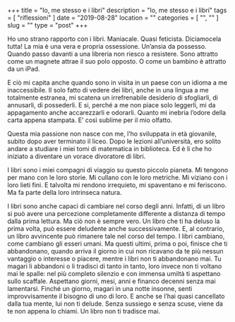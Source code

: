 +++
title = "Io, me stesso e i libri"
description = "Io, me stesso e i libri"
tags = [ "riflessioni" ]
date = "2019-08-28"
location = ""
categories = [
  "",
  ""
]
slug = ""
type = "post"
+++

Ho uno strano rapporto con i libri. Maniacale. Quasi feticista. Diciamocela tutta! La mia è una vera e propria ossessione.  Un’ansia da possesso. Quando passo davanti a una libreria non riesco a resistere. Sono attratto come un magnete attrae il suo polo opposto. O come un bambino è attratto da un iPad.  

E  ciò mi capita anche quando sono in visita in un paese con un idioma a me inaccessibile. Il solo fatto di vedere dei libri, anche in una lingua a me totalmente estranea,  mi scatena un irrefrenabile desiderio di sfogliarli, di annusarli, di possederli. E si, perché a me non piace solo leggerli, mi da appagamento anche accarezzarli e odorarli. Quanto mi inebria l’odore della carta appena stampata. E’ così sublime per il mio olfatto. 

Questa mia passione non nasce con me, l’ho sviluppata in età giovanile, subito dopo aver terminato il liceo.  Dopo le lezioni all’università, ero solito andare a studiare i miei tomi di matematica in biblioteca. Ed è li che ho iniziato a diventare un vorace divoratore di libri. 

I libri sono i miei compagni di viaggio su questo piccolo pianeta. Mi tengono per mano con le loro storie.  Mi cullano con le loro metriche.  Mi viziano con i loro lieti fini. E talvolta mi rendono irrequieto, mi spaventano e mi feriscono. Ma fa parte della loro intrinseca natura.

I libri sono anche capaci di cambiare nel corso degli anni. Infatti, di un libro si può avere una percezione completamente differente a distanza di tempo dalla prima lettura. Ma ciò non è sempre vero. Un libro che ti ha deluso la prima volta, può essere deludente anche successivamente. E, al contrario, un libro avvincente può rimanere tale nel corso del tempo. 
I libri cambiano, come cambiano gli esseri umani. Ma questi ultimi, prima o poi, finisce che ti abbandonano, quando arriva il giorno in cui non ricavano da te più nessun vantaggio o interesse o piacere, mentre i libri non ti abbandonano mai. Tu magari li abbandoni o li tradisci di tanto in tanto, loro invece non ti voltano mai le spalle: nel più completo silenzio e con immensa umiltà ti aspettano sullo scaffale. Aspettano giorni, mesi, anni e financo decenni senza mai lamentarsi. Finché un giorno, magari in una notte insonne, senti improvvisamente il bisogno di uno di loro. E anche se l’hai quasi cancellato dalla tua mente, lui non ti delude. Senza sussiego e senza scuse, viene da te non appena lo chiami. 
Un libro non ti tradisce mai.
